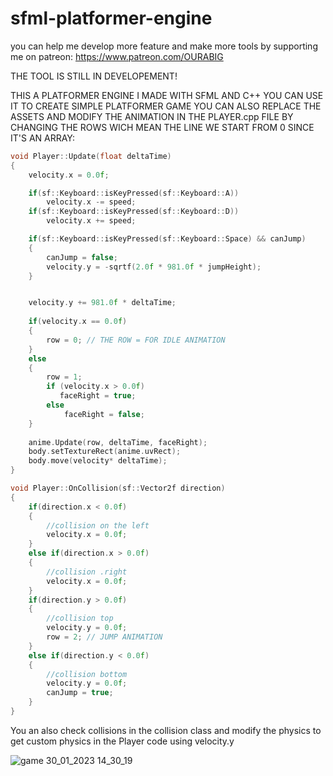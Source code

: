 # sfml-platformer-engine
you can help me develop more feature and make more tools by supporting me on patreon: https://www.patreon.com/OURABIG

THE TOOL IS STILL IN DEVELOPEMENT!

THIS A PLATFORMER ENGINE I MADE WITH SFML AND C++ YOU CAN USE IT TO CREATE SIMPLE PLATFORMER GAME YOU CAN ALSO REPLACE THE ASSETS AND MODIFY THE ANIMATION IN THE PLAYER.cpp FILE BY CHANGING THE ROWS WICH MEAN THE LINE WE START FROM 0 SINCE IT'S AN ARRAY: 
```c++
void Player::Update(float deltaTime)
{
    velocity.x = 0.0f;

    if(sf::Keyboard::isKeyPressed(sf::Keyboard::A))
        velocity.x -= speed;
    if(sf::Keyboard::isKeyPressed(sf::Keyboard::D))
        velocity.x += speed;

    if(sf::Keyboard::isKeyPressed(sf::Keyboard::Space) && canJump)
    {
        canJump = false;
        velocity.y = -sqrtf(2.0f * 981.0f * jumpHeight);
    }


    velocity.y += 981.0f * deltaTime;
    
    if(velocity.x == 0.0f)
    {
        row = 0; // THE ROW = FOR IDLE ANIMATION
    }
    else
    {
        row = 1;
        if (velocity.x > 0.0f)
           faceRight = true;
        else
            faceRight = false;
    }
    
    anime.Update(row, deltaTime, faceRight);
    body.setTextureRect(anime.uvRect);
    body.move(velocity* deltaTime);
}

void Player::OnCollision(sf::Vector2f direction)
{
    if(direction.x < 0.0f)
    {
        //collision on the left
        velocity.x = 0.0f;
    }
    else if(direction.x > 0.0f)
    {
        //collision .right
        velocity.x = 0.0f;
    }
    if(direction.y > 0.0f)
    {
        //collision top
        velocity.y = 0.0f;
        row = 2; // JUMP ANIMATION
    }
    else if(direction.y < 0.0f)
    {
        //collision bottom
        velocity.y = 0.0f;
        canJump = true;
    }
}
```

You an also check collisions in the collision class and modify the physics to get custom physics in the Player code using velocity.y 

![game 30_01_2023 14_30_19](https://user-images.githubusercontent.com/94923157/216165137-9db0a503-6206-4b4b-9cda-b8b445e1192e.png)
